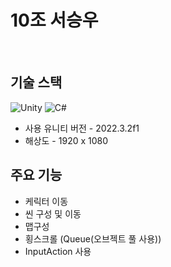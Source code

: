 # 10조 서승우


</br>


##  기술 스택

![Unity](https://img.shields.io/badge/-Unity-%23000000?style=flat-square&logo=Unity)
![C#](https://img.shields.io/badge/-C%23-%7ED321?logo=Csharp&style=flat)
* 사용 유니티 버전 - 2022.3.2f1
* 해상도 - 1920 x 1080


## 주요 기능
* 케릭터 이동
* 씬 구성 및 이동
* 맵구성
* 횡스크롤 (Queue(오브젝트 풀 사용))
* InputAction 사용
